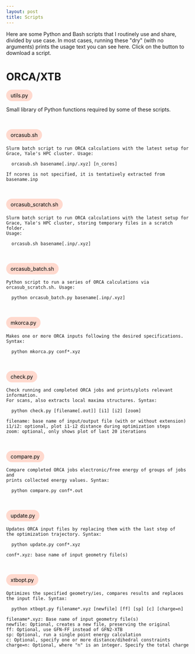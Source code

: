 ```yaml
---
layout: post
title: Scripts
---
```

<style> .myButton {
  background-color:#ffd9ce;
	border-radius:17px;
	display:inline-block;
	cursor: pointer;
	color:#000000;
	/* font-family: Arial; */
	/* font-size: 28px; */
	padding: 7px 12px;
	text-decoration: none;
}
.myButton:hover {
    background-color:#e86f87;
}
.myButton:active {
    position: relative;
	top:1px;
} </style>

Here are some Python and Bash scripts that I routinely use and share, divided by use case. In most cases, running these "dry" (with no arguments) prints the usage text you can see here. Click on the button to download a script.

# ORCA/XTB

<a href="/assets/scripts/utils.py" class="myButton"
   title="Download script file">utils.py</a>

Small library of Python functions required by some of these scripts.

<br>

<a href="/assets/scripts/orcasub.sh" class="myButton"
   title="Download script file">orcasub.sh</a>

    Slurm batch script to run ORCA calculations with the latest setup for
    Grace, Yale's HPC cluster. Usage: 

      orcasub.sh basename[.inp/.xyz] [n_cores]

    If ncores is not specified, it is tentatively extracted from basename.inp

<br>

<a href="/assets/scripts/orcasub_scratch.sh" class="myButton"
   title="Download script file">orcasub_scratch.sh</a>

    Slurm batch script to run ORCA calculations with the latest setup for
    Grace, Yale's HPC cluster, storing temporary files in a scratch folder.
    Usage: 

      orcasub.sh basename[.inp/.xyz]

<br>

<a href="/assets/scripts/orcasub_batch.sh" class="myButton"
   title="Download script file">orcasub_batch.sh</a>

    Python script to run a series of ORCA calculations via
    orcasub_scratch.sh. Usage: 

      python orcasub_batch.py basename[.inp/.xyz]

<br>

<a href="/assets/scripts/mkorca.py" class="myButton"
   title="Download script file">mkorca.py</a>

    Makes one or more ORCA inputs following the desired specifications. Syntax:

      python mkorca.py conf*.xyz

<br>

<a href="/assets/scripts/check.py" class="myButton"
   title="Download script file">check.py</a>

    Check running and completed ORCA jobs and prints/plots relevant information.
    For scans, also extracts local maxima structures. Syntax:

      python check.py [filename[.out]] [i1] [i2] [zoom]

    filename: base name of input/output file (with or without extension)
    i1/i2: optional, plot i1-i2 distance during optimization steps
    zoom: optional, only shows plot of last 20 iterations

<br>

<a href="/assets/scripts/compare.py" class="myButton"
   title="Download script file">compare.py</a>

    Compare completed ORCA jobs electronic/free energy of groups of jobs and
    prints collected energy values. Syntax:

      python compare.py conf*.out
           
<br>

<a href="/assets/scripts/update.py" class="myButton"
   title="Download script file">update.py</a>

    Updates ORCA input files by replacing them with the last step of
    the optimization trajectory. Syntax:

      python update.py conf*.xyz

    conf*.xyz: base name of input geometry file(s)
       
<br>

<a href="/assets/scripts/xtbopt.py" class="myButton"
   title="Download script file">xtbopt.py</a>

    Optimizes the specified geometry/ies, compares results and replaces
    the input file. Syntax:

      python xtbopt.py filename*.xyz [newfile] [ff] [sp] [c] [charge=n]
    
    filename*.xyz: Base name of input geometry file(s)
    newfile: Optional, creates a new file, preserving the original
    ff: Optional, use GFN-FF instead of GFN2-XTB
    sp: Optional, run a single point energy calculation
    c: Optional, specify one or more distance/dihedral constraints
    charge=n: Optional, where "n" is an integer. Specify the total charge

<br>